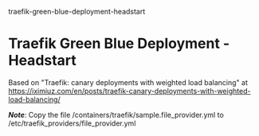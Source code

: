traefik-green-blue-deployment-headstart
# Traefik Green Blue Deployment - Headstart

Based on "Traefik: canary deployments with weighted load balancing" at https://iximiuz.com/en/posts/traefik-canary-deployments-with-weighted-load-balancing/

***Note***: Copy the file /containers/traefik/sample.file_provider.yml to /etc/traefik_providers/file_provider.yml 
